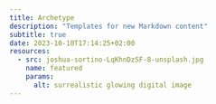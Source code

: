 ```yaml
---
title: Archetype
description: "Templates for new Markdown content"
subtitle: true
date: 2023-10-10T17:14:25+02:00
resources: 
  - src: joshua-sortino-LqKhnDzSF-8-unsplash.jpg
    name: featured
    params:
      alt: surrealistic glowing digital image
---
```

